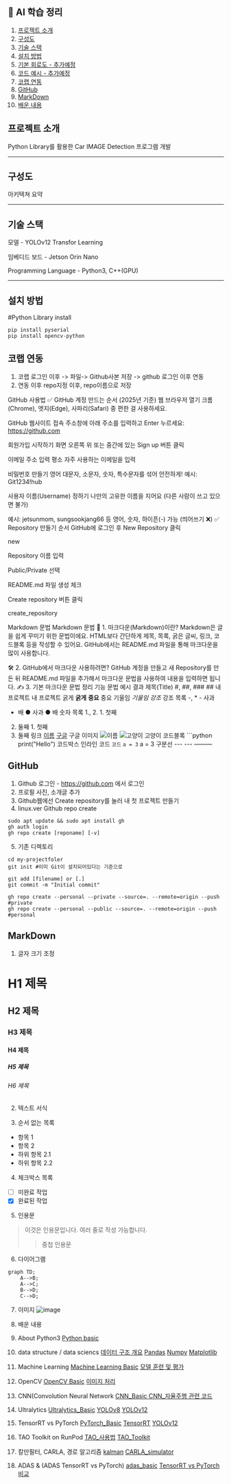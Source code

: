 ## 📘 AI 학습 정리

1. [프로젝트 소개](#프로젝트-소개)
2. [구성도](#구성도)
3. [기술 스택](#기술-스택)
4. [설치 방법](#설치-방법)
5. [기본 회로도 - 추가예정](#기본-회로도)
6. [코드 예시 - 추가예정](#코드-예시)
7. [코랩 연동](#코렙-연동)
8. [GitHub](#Github) 
9. [MarkDown](#MarkDown)
10. [배운 내용](#배운-내용)


## 프로젝트 소개

Python Library를 활용한 Car IMAGE Detection 프로그램 개발

---

## 구성도

아키텍쳐 요약

---


## 기술 스택

모델 - YOLOv12 Transfor Learning

임베디드 보드 - Jetson Orin Nano

Programming Language - Python3, C++(GPU)

---

## 설치 방법

#Python Library install
```
pip install pyserial
pip install opencv-python
```

## 코랩 연동

1. 코랩 로그인 이후 -> 파일-> Github사본 저장 -> github 로그인 이후 연동
2. 연동 이후 repo지정 이후, repo이름으로 저장 

GitHub 사용법
✅ GitHub 계정 만드는 순서 (2025년 기준)
웹 브라우저 열기 크롬(Chrome), 엣지(Edge), 사파리(Safari) 중 편한 걸 사용하세요.

GitHub 웹사이트 접속 주소창에 아래 주소를 입력하고 Enter 누르세요: https://github.com

회원가입 시작하기 화면 오른쪽 위 또는 중간에 있는 Sign up 버튼 클릭

이메일 주소 입력 평소 자주 사용하는 이메일을 입력

비밀번호 만들기 영어 대문자, 소문자, 숫자, 특수문자를 섞어 안전하게! 예시: Git1234!hub

사용자 이름(Username) 정하기 나만의 고유한 이름을 지어요 (다른 사람이 쓰고 있으면 불가)

예시: jetsunmom, sungsookjang66 등
영어, 숫자, 하이픈(-) 가능 (띄어쓰기 ❌)
✅ Repository 만들기 순서
GitHub에 로그인 후 New Repository 클릭

new

Repository 이름 입력

Public/Private 선택

README.md 파일 생성 체크

Create repository 버튼 클릭

create_repository

Markdown 문법
Markdown 문법
🔰 1. 마크다운(Markdown)이란?
Markdown은 글을 쉽게 꾸미기 위한 문법이에요. HTML보다 간단하게 제목, 목록, 굵은 글씨, 링크, 코드블록 등을 작성할 수 있어요. GitHub에서는 README.md 파일을 통해 마크다운을 많이 사용합니다.

🛠️ 2. GitHub에서 마크다운 사용하려면?
GitHub 계정을 만들고
새 Repository를 만든 뒤
README.md 파일을 추가해서
마크다운 문법을 사용하여 내용을 입력하면 됩니다.
✍️ 3. 기본 마크다운 문법 정리
기능	문법	예시	결과
제목(Title)	#, ##, ###	## 내 프로젝트	내 프로젝트
굵게	**굵게**	**중요**	중요
기울임	*기울임*	*강조*	강조
목록	-, *	- 사과
- 배	● 사과
● 배
숫자 목록	1., 2.	1. 첫째
2. 둘째	1. 첫째
2. 둘째
링크	[이름](주소)	[구글](https://google.com)	구글
이미지	![이름](이미지주소)	![고양이](cat.jpg)	고양이
코드블록	```python	print("Hello")	코드박스
인라인 코드	`코드`	`a = 3`	a = 3
구분선	---	---	―――

## GitHub

1. Github 로그인 - https://github.com 에서 로그인
2. 프로필 사진, 소개글 추가
3. Github웹에선 Create repository를 눌러 내 첫 프로젝트 만들기
4. linux.ver Github repo create
```
sudo apt update && sudo apt install gh
gh auth login
gh repo create [reponame] [-v]

```
5. 기존 디렉토리
```
cd my-projectfoler
git init #이미 Git이 설치되어있다는 기준으로

git add [filename] or [.]
git commit -m "Initial commit"

gh repo create --personal --private --source=. --remote=origin --push #private
gh repo create --personal --public --source=. --remote=origin --push #personal
```

## MarkDown

1. 글자 크기 조정

# H1 제목
## H2 제목
### H3 제목
#### H4 제목
##### H5 제목
###### H6 제목

2. 텍스트 서식

3. 순서 없는 목록

- 항목 1
- 항목 2
 - 하위 항목 2.1
 - 하위 항목 2.2

4. 체크박스 목록

- [ ] 미완료 작업
- [x] 완료된 작업

5. 인용문

> 이것은 인용문입니다.
> 여러 줄로 작성 가능합니다.
>> 중첩 인용문

6. 다이어그램

```mermaid
graph TD;
    A-->B;
    A-->C;
    B-->D;
    C-->D;
```
7. 이미지
![image](https://github.com/user-attachments/assets/dd444ae9-c57a-4d13-b63a-a4e6c7515df8)


10. 배운 내용

1. About Python3
[Python basic](https://github.com/jetsonmom/git_test_markdown_sample/blob/main/docs/python3.md)

2. data structure / data sciencs
[데이터 구조 개요](https://github.com/jetsonmom/git_test_markdown_sample/blob/main/data_structures.md)
[Pandas](https://github.com/jetsonmom/git_test_markdown_sample/blob/main/pandas.md)
[Numpy](https://github.com/jetsonmom/git_test_markdown_sample/blob/main/numpy.md)
[Matplotlib](https://github.com/jetsonmom/git_test_markdown_sample/blob/main/Matplotlib.md)

3. Machine Learning
[Machine Learning Basic](https://github.com/jetsonmom/git_test_markdown_sample/blob/main/ml_basic.md)
[모델 훈련 및 평가](https://github.com/jetsonmom/git_test_markdown_sample/blob/main/ml_test.md)
4. OpenCV
[OpenCV Basic](https://github.com/jetsonmom/git_test_markdown_sample/blob/main/OpenCV_basic.md)
[이미지 처리](https://github.com/jetsonmom/git_test_markdown_sample/blob/main/image_test.md)

5. CNN(Convolution Neural Network
[CNN_Basic](https://github.com/jetsonmom/git_test_markdown_sample/blob/main/CNN_basic.md)[
CNN_자율주행 관련 코드](https://github.com/jetsonmom/git_test_markdown_sample/blob/main/cnn_test.md)

6. Ultralytics
[Ultralytics_Basic](https://github.com/jetsonmom/git_test_markdown_sample/blob/main/Ultralytics_basic.md)
[YOLOv8](https://github.com/jetsonmom/git_test_markdown_sample/blob/main/YOLOv8_test.md)
[YOLOv12](https://github.com/jetsonmom/git_test_markdown_sample/blob/main/YOLOv12_test.md)
7. TensorRT vs PyTorch
[PyTorch_Basic](https://github.com/jetsonmom/git_test_markdown_sample/blob/main/PyTorch_basic.md)
[TensorRT](https://github.com/jetsonmom/git_test_markdown_sample/blob/main/TensorRT_test.md)
[YOLOv12](https://github.com/jetsonmom/git_test_markdown_sample/blob/main/YOLOv12_test.md)

8. TAO Toolkit on RunPod
[TAO_사용법](https://github.com/jetsonmom/git_test_markdown_sample/blob/main/.TAO_install.md)
[TAO_Toolkit](https://github.com/jetsonmom/git_test_markdown_sample/blob/main/.TAO_Toolkit.md)

9. 칼만필터, CARLA, 경로 알고리즘
[kalman](https://github.com/jetsonmom/git_test_markdown_sample/blob/main/.kalman.md)
[CARLA_simulator](https://github.com/jetsonmom/git_test_markdown_sample/blob/main/.CARLA.md)

10. ADAS & (ADAS TensorRT vs PyTorch)
[adas_basic](https://github.com/jetsonmom/git_test_markdown_sample/blob/main/.adas_basic.md)
[TensorRT vs PyTorch 비교](https://github.com/jetsonmom/git_test_markdown_sample/blob/main/.vs.md)
